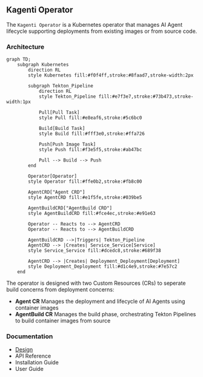 ## Kagenti Operator ##

The `Kagenti Operator` is a Kubernetes operator that manages AI Agent lifecycle supporting deployments from existing images or from source code. 

### Architecture ###
```mermaid
graph TD;
    subgraph Kubernetes
        direction RL
        style Kubernetes fill:#f0f4ff,stroke:#8faad7,stroke-width:2px

        subgraph Tekton_Pipeline
            direction RL
            style Tekton_Pipeline fill:#e7f3e7,stroke:#73b473,stroke-width:1px
            
            Pull[Pull Task]
            style Pull fill:#e8eaf6,stroke:#5c6bc0

            Build[Build Task]
            style Build fill:#fff3e0,stroke:#ffa726

            Push[Push Image Task]
            style Push fill:#f3e5f5,stroke:#ab47bc

            Pull --> Build --> Push
        end
        
        Operator[Operator] 
        style Operator fill:#ffe0b2,stroke:#fb8c00

        AgentCRD["Agent CRD"] 
        style AgentCRD fill:#e1f5fe,stroke:#039be5

        AgentBuildCRD["AgentBuild CRD"]
        style AgentBuildCRD fill:#fce4ec,stroke:#e91e63

        Operator -- Reacts to --> AgentCRD
        Operator -- Reacts to --> AgentBuildCRD

        AgentBuildCRD -->|Triggers| Tekton_Pipeline
        AgentCRD --> |Creates| Service_Service[Service]
        style Service_Service fill:#dcedc8,stroke:#689f38

        AgentCRD --> |Creates| Deployment_Deployment[Deployment]
        style Deployment_Deployment fill:#d1c4e9,stroke:#7e57c2
    end
```    
The operator is designed with two Custom Resources (CRs) to seperate build concerns from deployment concerns: 
 - **Agent CR** Manages the deployment and lifecycle of AI Agents using container images
 - **AgentBuild CR** Manages the build phase, orchestrating Tekton Pipelines to build container images from source 

### Documentation ###
- [Design](docs/operator.md)
- API Reference
- Installation Guide
- User Guide